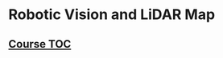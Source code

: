 # Robotic Vision and LiDAR Map

## [Course TOC](https://github.com/chuanqichen/XB101/blob/master/TOC.md)
